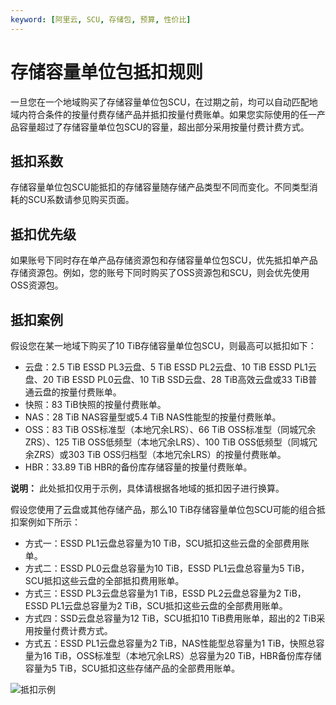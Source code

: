 ```yaml
---
keyword: [阿里云, SCU, 存储包, 预算, 性价比]
---
```


# 存储容量单位包抵扣规则

一旦您在一个地域购买了存储容量单位包SCU，在过期之前，均可以自动匹配地域内符合条件的按量付费存储产品并抵扣按量付费账单。如果您实际使用的任一产品容量超过了存储容量单位包SCU的容量，超出部分采用按量付费计费方式。

## 抵扣系数

存储容量单位包SCU能抵扣的存储容量随存储产品类型不同而变化。不同类型消耗的SCU系数请参见购买页面。

## 抵扣优先级

如果账号下同时存在单产品存储资源包和存储容量单位包SCU，优先抵扣单产品存储资源包。例如，您的账号下同时购买了OSS资源包和SCU，则会优先使用OSS资源包。

## 抵扣案例

假设您在某一地域下购买了10 TiB存储容量单位包SCU，则最高可以抵扣如下：

-   云盘：2.5 TiB ESSD PL3云盘、5 TiB ESSD PL2云盘、10 TiB ESSD PL1云盘、20 TiB ESSD PL0云盘、10 TiB SSD云盘、28 TiB高效云盘或33 TiB普通云盘的按量付费账单。
-   快照：83 TiB快照的按量付费账单。
-   NAS：28 TiB NAS容量型或5.4 TiB NAS性能型的按量付费账单。
-   OSS：83 TiB OSS标准型（本地冗余LRS）、66 TiB OSS标准型（同城冗余ZRS）、125 TiB OSS低频型（本地冗余LRS）、100 TiB OSS低频型（同城冗余ZRS）或303 TiB OSS归档型（本地冗余LRS）的按量付费账单。
-   HBR：33.89 TiB HBR的备份库存储容量的按量付费账单。

**说明：** 此处抵扣仅用于示例，具体请根据各地域的抵扣因子进行换算。

假设您使用了云盘或其他存储产品，那么10 TiB存储容量单位包SCU可能的组合抵扣案例如下所示：

-   方式一：ESSD PL1云盘总容量为10 TiB，SCU抵扣这些云盘的全部费用账单。
-   方式二：ESSD PL0云盘总容量为10 TiB，ESSD PL1云盘总容量为5 TiB，SCU抵扣这些云盘的全部抵扣费用账单。
-   方式三：ESSD PL3云盘总容量为1 TiB，ESSD PL2云盘总容量为2 TiB，ESSD PL1云盘总容量为2 TiB，SCU抵扣这些云盘的全部费用账单。
-   方式四：SSD云盘总容量为12 TiB，SCU抵扣10 TiB费用账单，超出的2 TiB采用按量付费计费方式。
-   方式五：ESSD PL1云盘总容量为2 TiB，NAS性能型总容量为1 TiB，快照总容量为16 TiB，OSS标准型（本地冗余LRS）总容量为20 TiB，HBR备份库存储容量为5 TiB，SCU抵扣这些存储产品的全部费用账单。

![抵扣示例](https://static-aliyun-doc.oss-accelerate.aliyuncs.com/assets/img/zh-CN/9259414161/p201678.png)

